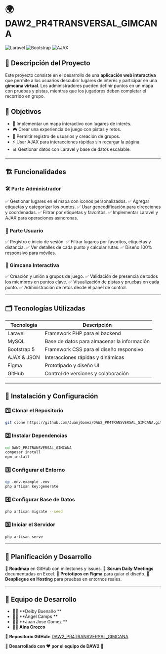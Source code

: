 # 🌍 DAW2_PR4TRANSVERSAL_GIMCANA

![Laravel](https://img.shields.io/badge/Laravel-8.x-red.svg?style=for-the-badge&logo=laravel)
![Bootstrap](https://img.shields.io/badge/Bootstrap-5.x-blue.svg?style=for-the-badge&logo=bootstrap)
![AJAX](https://img.shields.io/badge/AJAX-JSON-green.svg?style=for-the-badge)

## 📌 Descripción del Proyecto

Este proyecto consiste en el desarrollo de una **aplicación web interactiva** que permite a los usuarios descubrir lugares de interés y participar en una **gimcana virtual**. Los administradores pueden definir puntos en un mapa con pruebas y pistas, mientras que los jugadores deben completar el recorrido en grupo.

## 🎯 Objetivos

- 📍 Implementar un mapa interactivo con lugares de interés.
- 🎮 Crear una experiencia de juego con pistas y retos.
- 🔑 Permitir registro de usuarios y creación de grupos.
- ⚡ Usar AJAX para interacciones rápidas sin recargar la página.
- 📊 Gestionar datos con Laravel y base de datos escalable.

---

## 🏗️ Funcionalidades

### 🛠️ **Parte Administrador**
✅ Gestionar lugares en el mapa con iconos personalizados.
✅ Agregar etiquetas y categorizar los puntos.
✅ Usar geocodificación para direcciones y coordenadas.
✅ Filtrar por etiquetas y favoritos.
✅ Implementar Laravel y AJAX para operaciones asíncronas.

### 👥 **Parte Usuario**
✅ Registro e inicio de sesión.
✅ Filtrar lugares por favoritos, etiquetas y distancia.
✅ Ver detalles de cada punto y calcular rutas.
✅ Diseño 100% responsivo para móviles.

### 🎲 **Gimcana Interactiva**
✅ Creación y unión a grupos de juego.
✅ Validación de presencia de todos los miembros en puntos clave.
✅ Visualización de pistas y pruebas en cada punto.
✅ Administración de retos desde el panel de control.

---

## 🗂️ Tecnologías Utilizadas

| Tecnología | Descripción |
|-------------|-------------|
| Laravel | Framework PHP para el backend |
| MySQL | Base de datos para almacenar la información |
| Bootstrap 5 | Framework CSS para el diseño responsivo |
| AJAX & JSON | Interacciones rápidas y dinámicas |
| Figma | Prototipado y diseño UI |
| GitHub | Control de versiones y colaboración |

---

## 🚀 Instalación y Configuración

### 1️⃣ **Clonar el Repositorio**
```bash
git clone https://github.com/JuanjGomez/DAW2_PR4TRANSVERSAL_GIMCANA.git
```

### 2️⃣ **Instalar Dependencias**
```bash
cd DAW2_PR4TRANSVERSAL_GIMCANA
composer install
npm install
```

### 3️⃣ **Configurar el Entorno**
```bash
cp .env.example .env
php artisan key:generate
```

### 4️⃣ **Configurar Base de Datos**
```bash
php artisan migrate --seed
```

### 5️⃣ **Iniciar el Servidor**
```bash
php artisan serve
```

---

## 📅 Planificación y Desarrollo

🔹 **Roadmap** en GitHub con milestones y issues.
🔹 **Scrum Daily Meetings** documentadas en Excel.
🔹 **Prototipos en Figma** para guiar el diseño.
🔹 **Despliegue en Hosting** para pruebas en entornos reales.

---


## 👥 Equipo de Desarrollo
- 🧑‍💻 **Deiby Buenaño **
- 🧑‍💻 **Ángel Camps **
- 🧑‍💻 **Juan Jose Gomez **
- 🧑‍💻 **Aina Orozco**

📌 **Repositorio GitHub:** [DAW2_PR4TRANSVERSAL_GIMCANA](https://github.com/JuanjGomez/DAW2_PR4TRANSVERSAL_GIMCANA)

🚀 **Desarrollado con ❤️ por el equipo de DAW2** 🚀

